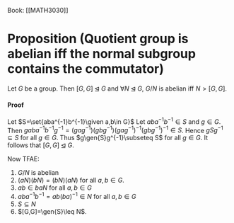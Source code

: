 Book: [[MATH3030]]
# Proposition (Quotient group is abelian iff the normal subgroup contains the commutator)
Let $G$ be a group.
Then $[G,G]\unlhd G$ and $\forall N\unlhd G$, $G/N$ is abelian iff $N>[G,G]$.
#### Proof
Let $S=\set{aba^{-1}b^{-1}\given a,b\in G}$
Let $aba^{-1}b^{-1}\in S$ and $g\in G$.
Then $gaba^{-1}b^{-1}g^{-1}=(gag^{-1})(gbg^{-1})(gag^{-1})^{-1}(gbg^{-1})^{-1}\in S$.
Hence $gSg^{-1}\subseteq S$ for all $g\in G$.
Thus $g\gen{S}g^{-1}\subseteq S$ for all $g\in G$.
It follows that $[G,G]\unlhd G$.

Now TFAE:
1. $G/N$ is abelian
2. $(aN)(bN)=(bN)(aN)$ for all $a,b\in G$.
3. $ab\in baN$ for all $a,b\in G$
4. $aba^{-1}b^{-1}=ab(ba)^{-1}\in N$ for all $a,b\in G$
5. $S\subseteq N$
6. $[G,G]=\gen{S}\leq N$.